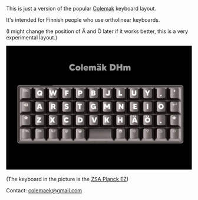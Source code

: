 This is just a version of the popular [Colemak](https://www.colemak.com) keyboard layout. 

It's intended for Finnish people who use ortholinear keyboards.

(I might change the position of Ä and Ö later if it works better, this is a very experimental layout.)

![colemaek_layout](https://raw.githubusercontent.com/colemaek/colemaek.github.io/main/FTQ1DGhXEAEuA0F.jpg)

(The keyboard in the picture is the [ZSA Planck EZ](https://www.zsa.io/planck/))

Contact: colemaek@gmail.com
